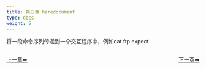 ```yaml
---
title: 第五章 heredocument
type: docs
weight: 5
---   
```


将一段命令序列传递到一个交互程序中，例如cat ftp expect

<div style="display: flex;justify-content: space-between;align-items: center;">
<p><a href="https://books.linuxwt.com/linuxwtabs/ChapterFive">上一章➡️</a></p>
<p><a href="https://books.linuxwt.com/linuxwtabs/ChapterSix/Heredoc1">下一页➡️</a></p>
</div>
